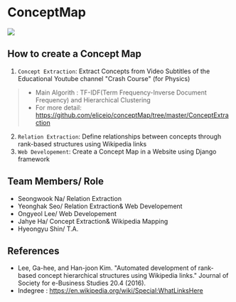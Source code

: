 # ConceptMap
![][1]
## How to create a Concept Map
1. `Concept Extraction`: Extract Concepts from Video Subtitles of the Educational Youtube channel "Crash Course" (for Physics)
>- Main Algorith : TF-IDF(Term Frequency-Inverse Document Frequency) and Hierarchical Clustering
>- For more detail: https://github.com/eliceio/conceptMap/tree/master/ConceptExtraction
2. `Relation Extraction`: Define relationships between concepts through rank-based structures using Wikipedia links 
3. `Web Developement`: Create a Concept Map in a Website using Django framework 


## Team Members/ Role
- Seongwook Na/ Relation Extraction
- Yeonghak Seo/ Relation Extraction& Web Developement
- Ongyeol Lee/ Web Developement
- Jahye Ha/ Concept Extraction& Wikipedia Mapping
- Hyeongyu Shin/ T.A.


## References
- Lee, Ga-hee, and Han-joon Kim. "Automated development of rank-based concept hierarchical structures using Wikipedia links." Journal of Society for e-Business Studies 20.4 (2016). 
- Indegree : https://en.wikipedia.org/wiki/Special:WhatLinksHere


[1]: https://github.com/eliceio/conceptMap/blob/master/ConceptExtraction/note/proto.png




